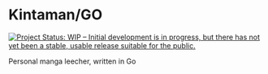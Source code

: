 # Kintaman/GO

[![Project Status: WIP – Initial development is in progress, but there has not yet been a stable, usable release suitable for the public.](https://badgen.net/badge/WIP/Work%20In%20Progress/orange?icon=buymeacoffee&label)](https://InNoobWeTrust.github.io/kintamango)

Personal manga leecher, written in Go
